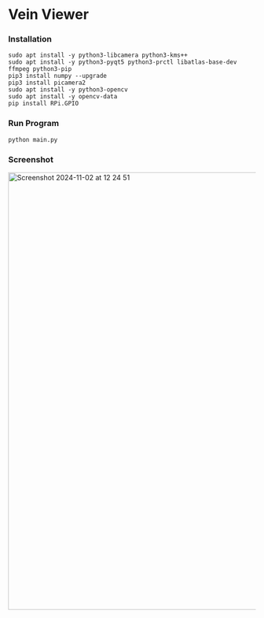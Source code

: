 # Vein Viewer

### Installation

```
sudo apt install -y python3-libcamera python3-kms++
sudo apt install -y python3-pyqt5 python3-prctl libatlas-base-dev ffmpeg python3-pip
pip3 install numpy --upgrade
pip3 install picamera2
sudo apt install -y python3-opencv
sudo apt install -y opencv-data
pip install RPi.GPIO
```

### Run Program
```
python main.py
```

### Screenshot
<img width="889" alt="Screenshot 2024-11-02 at 12 24 51" src="https://github.com/user-attachments/assets/a967e2d0-9f49-403f-8029-b4f6e1b7be21">
